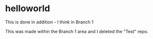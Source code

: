 helloworld
==========


This is done in addition - I think in Branch 1

This was made within the Branch 1 area and I deleted the "Test" repo.
